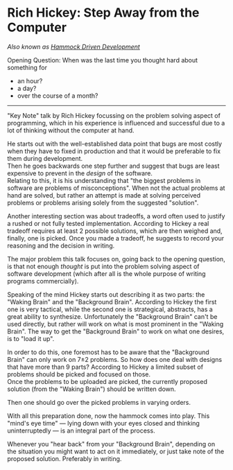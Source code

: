 # Rich Hickey: Step Away from the Computer

_Also known as [Hammock Driven Development](https://www.youtube.com/watch?v=f84n5oFoZBc)_

Opening Question: When was the last time you thought hard about something for

* an hour?
* a day?
* over the course of a month?

----

"Key Note" talk by Rich Hickey focussing on the problem solving aspect of programming, which in his experience is influenced and successful due to a lot of thinking without the computer at hand.

He starts out with the well-established data point that bugs are most costly when they have to fixed in production and that it would be preferable to fix them during development.  
Then he goes backwards one step further and suggest that bugs are least expensive to prevent in the _design_ of the software.  
Relating to this, it is his understanding that "the biggest problems in software are problems of misconceptions". When not the actual problems at hand are solved, but rather an attempt is made at solving perceived problems or problems arising solely from the suggested "solution".

Another interesting section was about tradeoffs, a word often used to justify a rushed or not fully tested implementation. According to Hickey a real tradeoff requires at least 2 possible solutions, which are then weighed and, finally, one is picked. Once you made a tradeoff, he suggests to record your reasoning and the decision in writing.

The major problem this talk focuses on, going back to the opening question, is that not enough _thought_ is put into the problem solving aspect of software development (which after all is the whole purpose of writing programs commercially).  

Speaking of the mind Hickey starts out describing it as two parts: the "Waking Brain" and the "Background Brain". According to Hickey the first one is very tactical, while the second one is strategical, abstracts, has a great ability to synthesize. Unfortunately the "Background Brain" can't be used directly, but rather will work on what is most prominent in the "Waking Brain". The way to get the "Background Brain" to work on what one desires, is to "load it up".

In order to do this, one foremost has to be aware that the "Background Brain" can only work on 7±2 problems. So how does one deal with designs that have more than 9 parts? According to Hickey a limited subset of problems should be picked and focused on those.  
Once the problems to be uploaded are picked, the currently proposed solution (from the "Waking Brain") should be written down.

Then one should go over the picked problems in varying orders.

With all this preparation done, now the hammock comes into play. This "mind's eye time" — lying down with your eyes closed and thinking uninterruptedly — is an integral part of the process.

Whenever you "hear back" from your "Background Brain", depending on the situation you might want to act on it immediately, or just take note of the proposed solution. Preferably in writing.